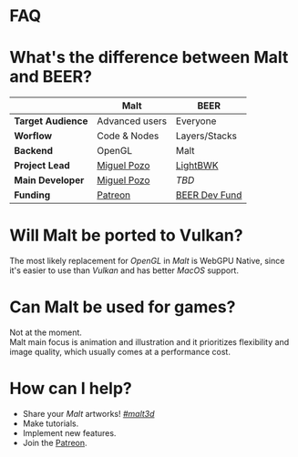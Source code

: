 # FAQ

# What's the difference between Malt and BEER?

|   | Malt | BEER |
|---|------|------|
| **Target Audience** | Advanced users | Everyone |
| **Worflow** | Code & Nodes | Layers/Stacks |
| **Backend** | OpenGL | Malt |
| **Project Lead** | [Miguel Pozo](https://twitter.com/pragma37) | [LightBWK](https://twitter.com/Lightbwk) |
| **Main Developer** | [Miguel Pozo](https://twitter.com/pragma37) | *TBD* |
| **Funding** | [Patreon](https://patreon.com/pragma37) | [BEER Dev Fund](https://blendernpr.org/beer/) |

# Will Malt be ported to Vulkan?

The most likely replacement for *OpenGL* in *Malt* is WebGPU Native, since it's easier to use than *Vulkan* and has better *MacOS* support.

# Can Malt be used for games?

Not at the moment.    
Malt main focus is animation and illustration and it prioritizes flexibility and image quality, which usually comes at a performance cost.

# How can I help?

- Share your *Malt* artworks! [*#malt3d*](https://twitter.com/hashtag/malt3d)
- Make tutorials.
- Implement new features.
- Join the [Patreon](https://www.patreon.com/pragma37).

